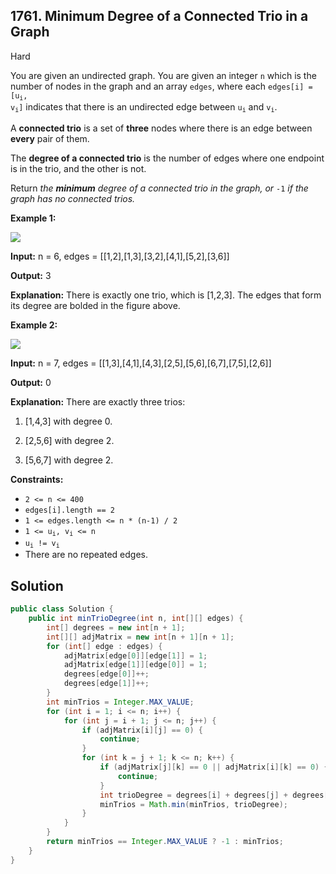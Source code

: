 ## 1761\. Minimum Degree of a Connected Trio in a Graph

Hard

You are given an undirected graph. You are given an integer `n` which is the number of nodes in the graph and an array `edges`, where each <code>edges[i] = [u<sub>i</sub>, v<sub>i</sub>]</code> indicates that there is an undirected edge between <code>u<sub>i</sub></code> and <code>v<sub>i</sub></code>.

A **connected trio** is a set of **three** nodes where there is an edge between **every** pair of them.

The **degree of a connected trio** is the number of edges where one endpoint is in the trio, and the other is not.

Return _the **minimum** degree of a connected trio in the graph, or_ `-1` _if the graph has no connected trios._

**Example 1:**

![](https://assets.leetcode.com/uploads/2021/01/26/trios1.png)

**Input:** n = 6, edges = \[\[1,2],[1,3],[3,2],[4,1],[5,2],[3,6]]

**Output:** 3

**Explanation:** There is exactly one trio, which is [1,2,3]. The edges that form its degree are bolded in the figure above.

**Example 2:**

![](https://assets.leetcode.com/uploads/2021/01/26/trios2.png)

**Input:** n = 7, edges = \[\[1,3],[4,1],[4,3],[2,5],[5,6],[6,7],[7,5],[2,6]]

**Output:** 0

**Explanation:** There are exactly three trios: 

1) [1,4,3] with degree 0. 

2) [2,5,6] with degree 2. 

3) [5,6,7] with degree 2.

**Constraints:**

*   `2 <= n <= 400`
*   `edges[i].length == 2`
*   `1 <= edges.length <= n * (n-1) / 2`
*   <code>1 <= u<sub>i</sub>, v<sub>i</sub> <= n</code>
*   <code>u<sub>i</sub> != v<sub>i</sub></code>
*   There are no repeated edges.

## Solution

```java
public class Solution {
    public int minTrioDegree(int n, int[][] edges) {
        int[] degrees = new int[n + 1];
        int[][] adjMatrix = new int[n + 1][n + 1];
        for (int[] edge : edges) {
            adjMatrix[edge[0]][edge[1]] = 1;
            adjMatrix[edge[1]][edge[0]] = 1;
            degrees[edge[0]]++;
            degrees[edge[1]]++;
        }
        int minTrios = Integer.MAX_VALUE;
        for (int i = 1; i <= n; i++) {
            for (int j = i + 1; j <= n; j++) {
                if (adjMatrix[i][j] == 0) {
                    continue;
                }
                for (int k = j + 1; k <= n; k++) {
                    if (adjMatrix[j][k] == 0 || adjMatrix[i][k] == 0) {
                        continue;
                    }
                    int trioDegree = degrees[i] + degrees[j] + degrees[k] - 6;
                    minTrios = Math.min(minTrios, trioDegree);
                }
            }
        }
        return minTrios == Integer.MAX_VALUE ? -1 : minTrios;
    }
}
```